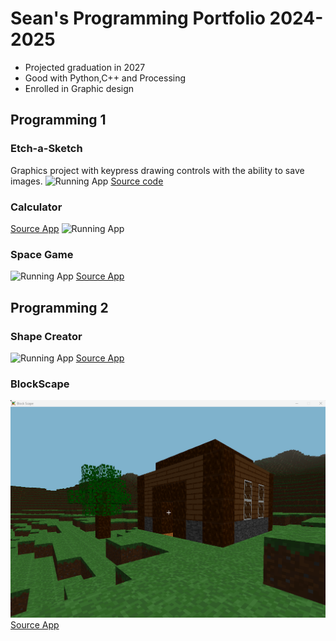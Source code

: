 # Sean's Programming Portfolio 2024-2025
* Projected graduation in 2027
* Good with Python,C++ and Processing
* Enrolled in Graphic design

## Programming 1
### Etch-a-Sketch
Graphics project with keypress drawing controls with the ability to save images.
![Running App](https://github.com/Sgandre3890/programmingportfolio2024a3/blob/main/images/Etch_a_sketch.png)
[Source code](https://github.com/Sgandre3890/programmingportfolio2024a3/tree/main/src/term1/EtchASketch)
### Calculator
[Source App](https://github.com/Sgandre3890/programmingportfolio2024a3/tree/main/src/term1/Calculator%202)
![Running App](https://github.com/Sgandre3890/programmingportfolio2024a3/blob/main/Clac_img.png)

### Space Game
![Running App](https://github.com/Sgandre3890/programmingportfolio2024a3/blob/main/images/SpaceGame%20Graphic.png)
[Source App](https://github.com/Sgandre3890/programmingportfolio2024a3/tree/main/src/term2/SpaceGame)

## Programming 2

### Shape Creator
![Running App](https://github.com/Sgandre3890/programmingportfolio2024a3/blob/main/images/ShapeCreator.png)
[Source App](https://github.com/Sgandre3890/programmingportfolio2024a3/tree/main/src/ShapeCreator)

### BlockScape
![Running App](https://github.com/Sgandre3890/programming_portfolio/blob/main/images/BlockScape.png)
[Source App](https://github.com/SaltyNickel702/BlockScape)

